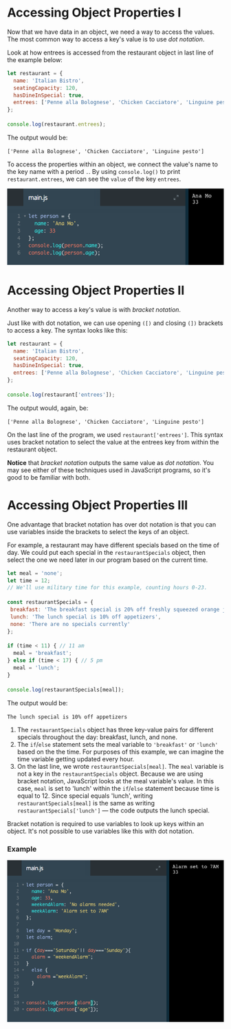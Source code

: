 # Accessing Object Properties I

Now that we have data in an object, we need a way to access the values. The most common way to access a key's value is to use *dot notation*.

Look at how entrees is accessed from the restaurant object in last line of the example below:

```js
let restaurant = {
  name: 'Italian Bistro',
  seatingCapacity: 120,
  hasDineInSpecial: true,
  entrees: ['Penne alla Bolognese', 'Chicken Cacciatore', 'Linguine pesto']
};

console.log(restaurant.entrees);
```
The output would be:

`['Penne alla Bolognese', 'Chicken Cacciatore', 'Linguine pesto']`

To access the properties within an object, we connect the value's name to the key name with a period `.`. By using `console.log()` to print `restaurant.entrees`, we can see the `value` of the key `entrees`.

![access-object-properties1](../access-object-properties1.png)

# Accessing Object Properties II

Another way to access a key's value is with *bracket notation*.

Just like with dot notation, we can use opening `([)` and closing `(])` brackets to access a key. The syntax looks like this:

```js
let restaurant = {
  name: 'Italian Bistro',
  seatingCapacity: 120,
  hasDineInSpecial: true,
  entrees: ['Penne alla Bolognese', 'Chicken Cacciatore', 'Linguine pesto']
};

console.log(restaurant['entrees']);
```
The output would, again, be:

`['Penne alla Bolognese', 'Chicken Cacciatore', 'Linguine pesto']`

On the last line of the program, we used `restaurant['entrees']`. This syntax uses bracket notation to select the value at the entrees key from within the restaurant object.

**Notice** that *bracket notation* outputs the same value as *dot notation*. You may see either of these techniques used in JavaScript programs, so it's good to be familiar with both.

# Accessing Object Properties III

One advantage that bracket notation has over dot notation is that you can use variables inside the brackets to select the keys of an object.

For example, a restaurant may have different specials based on the time of day. We could put each special in the `restaurantSpecials` object, then select the one we need later in our program based on the current time.

```js
let meal = 'none';
let time = 12;
// We'll use military time for this example, counting hours 0-23.

const restaurantSpecials = {
 breakfast: 'The breakfast special is 20% off freshly squeezed orange juice',
 lunch: 'The lunch special is 10% off appetizers',
 none: 'There are no specials currently'
};

if (time < 11) { // 11 am
  meal = 'breakfast';
} else if (time < 17) { // 5 pm
  meal = 'lunch';
}

console.log(restaurantSpecials[meal]);

```
The output would be:

`The lunch special is 10% off appetizers`

1. The `restaurantSpecials` object has three key-value pairs for different specials throughout the day: breakfast, lunch, and none.
2. The `if`/`else` statement sets the meal variable to `'breakfast'` or `'lunch'` based on the the time. For purposes of this example, we can imagine the time variable getting updated every hour.
3. On the last line, we wrote `restaurantSpecials[meal]`. The `meal` variable is not a key in the `restaurantSpecials` object. Because we are using bracket notation, JavaScript looks at the meal variable's value. In this case, `meal` is set to 'lunch' within the `if`/`else` statement because time is equal to 12. Since special equals 'lunch', writing `restaurantSpecials[meal]` is the same as writing `restaurantSpecials['lunch']` — the code outputs the lunch special.

Bracket notation is required to use variables to look up keys within an object. It's not possible to use variables like this with dot notation.

### Example

![access-object-properties3](../access-object-properties3.png)
